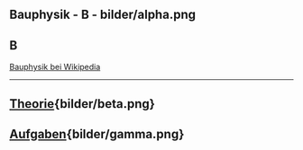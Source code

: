 
Bauphysik - B - bilder/alpha.png
---
## B

[Bauphysik bei Wikipedia](https://de.wikipedia.org/wiki/Bauphysik)

---
## [Theorie](theorie.md){bilder/beta.png}
## [Aufgaben](aufgaben.md){bilder/gamma.png}
